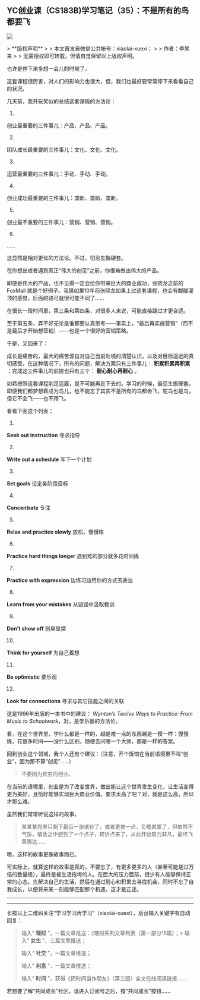 ## YC创业课（CS183B)学习笔记（35）：不是所有的鸟都要飞
 ![](http://mmbiz.qpic.cn/mmbiz/BDcu2rMySicoGib7MHF9mibc1kYhHP6XKdlBS8RwNWK2bOPFwzYcBVQca7l9BbPVqsQvaOyZYkMiaQ34CSVz9wM1Zw/640?wx_fmt=jpeg&wxfrom=5)
<head><meta http-equiv="Content-Type" content="text/html; charset=utf-8"></head>
> **版权声明**
> 
> 本文首发自微信公共帐号：xiaolai-xuexi；
> 
> 作者：李笑来
> 
> 无需授权即可转载，但请自觉保留以上版权声明。

也许是停下来多想一会儿的时候了。

这套课程很厉害，对人们的影响力也很大，但，我们也最好要常常停下来看看自己的状况。

几天前，我开玩笑似的总结这套课程的方法论：

1. 

创业最重要的三件事儿：产品、产品、产品。

2. 

团队成长最重要的三件事儿：文化、文化、文化。

3. 

运营最重要的三件事儿：手动、手动、手动。

4. 

创业成功最重要的三件事儿：垄断、垄断、垄断。

5. 

创业最不重要的三件事儿：营销、营销、营销。

6. 

……

这显然是相对更优的方法论。不过，切忌生搬硬套。

在你想出或者遇到真正“伟大的创见”之前，你很难做出伟大的产品。

即便是伟大的产品，也不见得一定会给你带来巨大的商业成功，张晓龙之前的 FoxMail 就是个好例子。我猜如果10年前张晓龙如果上过这套课程，也会有醍醐灌顶的感觉，后面的路可就很可能不同了……

在很长一段时间里，第三条和第四条，对很多人来说，可能直接跳过才更合适。

至于第五条，弄不好无论是谁都要认真思考——事实上，“最后再实施营销”（而不是最后才开始想营销）——也是一个很好的营销策略。

于是，又回来了：

成长是痛苦的，最大的痛苦源自对自己当前处境的清楚认识，以及对目标遥远的真切感受。在这种情况下，所有的问题，解决方案只有三件事儿： **积累积累再积累** ；完成这三件事儿的前提也只有三个： **耐心耐心再耐心** 。

如若按照这套课程削足适履，是不可能再走下去的。学习的时候，最忌生搬硬套。即便我们都梦想着成为鸟儿，也不能忘了其实不是所有的鸟都会飞，鸵鸟也是鸟，但它不会飞——也不用飞。

看看下面这个列表：

1. 

**Seek out instruction** 寻求指导

2. 

**Write out a schedule** 写下一个计划

3. 

**Set goals** 设定各阶段目标

4. 

**Concentrate** 专注

5. 

**Relax and practice slowly** 放松，慢慢练

6. 

**Practice hard things longer** 遇到难的部分就多花时间练

7. 

**Practice with expression** 边练习边用你的方式去表达

8. 

**Learn from your mistakes** 从错误中汲取教训

9. 

**Donʼt show off** 别臭显摆

10. 

**Think for yourself** 为自己着想

11. 

**Be optimistic** 要乐观

12. 

**Look for connections** 寻求与其它技能之间的关联

这是1996年出版的一本书中的建议： _Wyntonʼs Twelve Ways to Practice: From Music to Schoolwork_，对，是学乐器的方法论。

看，在这个世界里，学什么都是一样的，越是难一点的东西越是一模一样：慢慢练，花很多时间——没什么区别，随便去问哪一个大师，都是一样的答案。

回到创业这个领域，我个人还有个建议：（注意，开个饭馆在当前语境里不叫“创业”，因为那不算“创见”……）

> 不要因为贫穷而创业。

在当前的语境里，创业是为了改变世界，做出能让这个世界发生变化，让生活变得更为美好，且恰好能够实现巨大商业价值。要求太高了吧？对，就是这么高，所以才那么难。

虽然我们常常听说这样的故事，

> 某某某兜里只剩下最后一张纸钞了，或者更惨一点，负载累累了，但依然不气馁，情急之中想到了一个点子，转折点来了，从此开始努力非凡，最终飞黄腾达……

嗯，这样的故事更像故事而已。

可实际上，就算这样的故事是真的，不要忘了，有更多更多的人（甚至可能是过万倍的数量级），最终是被生活拖垮的人。在巨大的压力面前，很少有人能够保持正常的心态。先解决自己的生活，然后在通过耐心和积累去寻找机会，同时不忘了自我成长，以便将来某一刻能够匹配那个机遇，这才是正途。

* * *



* * *

长按以上二维码关注“学习学习再学习”（xiaolai-xuexi），后台输入关键字有自动回复：

> 输入“ **理财** ”，一篇文章推送：《理财系列文章列表（第一部分15篇）；> 输入“ **女生** ”，三篇文章推送；
> 
> 输入“ **社交** ”，一篇文章推送；
> 
> 输入“ **利息** ”，一篇文章推送；
> 
> 输入“ **时间** ”，获得《把时间当作朋友》（第三版）全文在线阅读链接……

若想要了解“共同成长”社区，请进入订阅号之后，按“共同成长”按钮……



